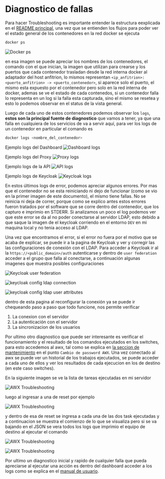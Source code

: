 # Diagnostico de fallas

Para hacer Troubleshooting es importante entender la estructura eexplicada en el [README principal](../README.md), una vez que se entienden los flujos para poder ver el estado general de los contenedores en la red docker se ejecuta

```bash
docker ps
```

![Docker ps](images/Troubleshooting/0-dockerPs.png)

en esa imagen se puede apreciar los nombres de los contenedores, el comando con el que inician, la imagen que utilizan para crearse y los puertos que cada contenedor trasladan desde la red interna docker al adaptador del host anfitrion, lo mismos representan `<ip_anfitrion>:<puerto_anfitrion> -> <puerto_contenedor>`, si aparece solo el puerto, el mismo esta expuesto por el contenedor pero solo en la red interna de docker, ademas se ve el estado de cada contenedos, si un contenedor falla lo representa en un log si la falla esta capturada, sino el mismo se resetea y esto lo podemos observar en el status de la vista general.

Luego de cada uno de estos contenedores podemos observar los `logs`, **estos son la principal fuente de diagnostico** que vamos a tener, ya que una falla en cualquiera de los servicios de va a servir aquí, para ver los logs de un contenedor en particular el comando es 

```bash
docker logs <nombre_del_contenedor>
```

Ejemplo logs del Dashboard
![Dashboard logs](images/Troubleshooting/1-dockerPs+dockerlogsDashboard.png)

Ejemplo logs del Proxy
![Proxy logs](images/Troubleshooting/2-dockerLogsNginx.png)

Ejemplo logs de la API
![API logs](images/Troubleshooting/3-dockerLogsApi.png)


Ejemplo logs de Keycloak
![Keycloak logs](images/Troubleshooting/4-dockerLogsKeycloak.png)

En estos últimos logs de error, podemos apreciar algunos errores.
Por mas que el contenedor no se esta reiniciando ni dejo de funcionar (como se vio en la primer imagen de este documento), el mismo tiene fallas.
No se reinicia ni deja de correr, porque como se explico antes estos errores fueron tratados por el software que se corre dentro del contenedor, que los capturo e imprimio en STDERR.
Si analizamos un poco el log podemos ver que este error se da al no poder conectarse al servidor LDAP, esto debido a que saque la imagen de el keycloak corriendo en el entorno `DEV` en mi maquina local y no tenia acceso al  LDAP.

Una vez que encontramos el error, si el error no fuera por el motivo que se acaba de explicar, se puede ir a la pagina de Keycloak y ver y corregir las las configuraciones de conexión con el LDAP. Para acceder a Keycloak ir al la `https://<public_domain>/auth` autenticarse y dentro de `user federation` acceder a el grupo que falla al conectarse, a continuación algunas imagenes que muestra posibles configuraciones

![Keycloak user federation](images/Troubleshooting/10-keycloakConfig.png)

![keycloak config ldap connection](images/Troubleshooting/11-keycloakConfig.png)

![keycloak config ldap user attributes](images/Troubleshooting/13-keycloakConfig.png)

dentro de esta pagina al reconfigurar la conexión ya se puede ir chequeando paso a paso que todo funcione, nos permite verificar

1. La conexion con el servidor
2. La autenticación con el servidor
3. La sincronizacion de los usuarios

Por ultimo otro diagnostico que puede ser interesante es verificar el funcionamiento y el resultado de los comandos ejecutados en los switches, para esto accedemos al awx, tal como se explica en [la seccion de mantenimiento](MAINTENANCE.md) en el punto `Cambio de password AWX`. Una vez conectado al awx se puede ver un historial de los trabajos ejecutados, se puede acceder a cada uno de ellos y ver los resultados de cada ejecucion en los de destino (en este caso switches).

En la siguiente imagen se ve la lista de tareas ejecutadas en mi servidor

![AWX Troubleshooting](images/Troubleshooting/16-AwxTroubleshooting.png)

luego al ingresar a una de reset por ejemplo

![AWX Troubleshooting](images/Troubleshooting/17-AwxTroubleshooting.png)

y dentro de esa de reset se ingresa a cada una de las dos task ejecutadas y a continuacion se muestra el comienzo de lo que se visualiza pero si se va bajando en el JSON se vera todos los logs que imprimio el equipo de destino al ejecutar el comando

![AWX Troubleshooting](images/Troubleshooting/18-AwxTroubleshooting.png)

![AWX Troubleshooting](images/Troubleshooting/19-AwxTroubleshooting.png)

Por ultimo un diagnostico inicial y rapido de cualquier falla que pueda apreciarse al ejecutar una acción es dentro del dashboard acceder a los logs como se explica en el [manual de usuario](USER_MANUAL.md).
